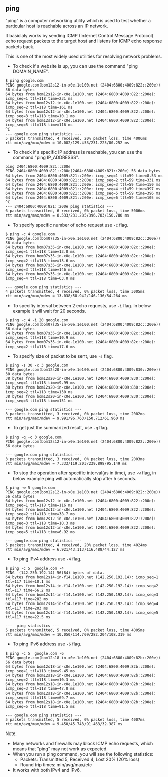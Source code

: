 ## ping ##

"ping" is a computer networking utility which is used to test whether a particular host is reachable across an IP network.

It basiclaly works by sending ICMP (Internet Control Message Protocol) echo request packets to the target host and listens for ICMP echo response packets back.

This is one of the most widely used utilities for resolving network problems.

- To check if a website is up, you can use the command "ping DOMAIN_NAME".
```
$ ping google.com
PING google.com(bom12s12-in-x0e.1e100.net (2404:6800:4009:822::200e)) 56 data bytes
64 bytes from bom12s12-in-x0e.1e100.net (2404:6800:4009:822::200e): icmp_seq=1 ttl=118 time=231 ms
64 bytes from bom12s12-in-x0e.1e100.net (2404:6800:4009:822::200e): icmp_seq=2 ttl=118 time=161 ms
64 bytes from bom12s12-in-x0e.1e100.net (2404:6800:4009:822::200e): icmp_seq=3 ttl=118 time=10.1 ms
64 bytes from bom12s12-in-x0e.1e100.net (2404:6800:4009:822::200e): icmp_seq=5 ttl=118 time=116 ms
^C
--- google.com ping statistics ---
5 packets transmitted, 4 received, 20% packet loss, time 4006ms
rtt min/avg/max/mdev = 10.082/129.453/231.225/80.252 ms
```

- To check if a specific IP address is reachable, you can use the command "ping IP_ADDRESSS".
```
ping 2404:6800:4009:821::200e
PING 2404:6800:4009:821::200e(2404:6800:4009:821::200e) 56 data bytes
64 bytes from 2404:6800:4009:821::200e: icmp_seq=1 ttl=59 time=8.53 ms
64 bytes from 2404:6800:4009:821::200e: icmp_seq=2 ttl=59 time=331 ms
64 bytes from 2404:6800:4009:821::200e: icmp_seq=3 ttl=59 time=150 ms
64 bytes from 2404:6800:4009:821::200e: icmp_seq=4 ttl=59 time=397 ms
64 bytes from 2404:6800:4009:821::200e: icmp_seq=5 ttl=59 time=396 ms
64 bytes from 2404:6800:4009:821::200e: icmp_seq=6 ttl=59 time=105 ms
^C
--- 2404:6800:4009:821::200e ping statistics ---
6 packets transmitted, 6 received, 0% packet loss, time 5006ms
rtt min/avg/max/mdev = 8.533/231.285/396.783/150.780 ms

```

- To specify specific number of echo request use `-c` flag.
```
$ ping -c 4 google.com
PING google.com(bom07s35-in-x0e.1e100.net (2404:6800:4009:82c::200e)) 56 data bytes
64 bytes from bom07s35-in-x0e.1e100.net (2404:6800:4009:82c::200e): icmp_seq=1 ttl=118 time=13.0 ms
64 bytes from bom07s35-in-x0e.1e100.net (2404:6800:4009:82c::200e): icmp_seq=2 ttl=118 time=13.6 ms
64 bytes from bom07s35-in-x0e.1e100.net (2404:6800:4009:82c::200e): icmp_seq=3 ttl=118 time=146 ms
64 bytes from bom07s35-in-x0e.1e100.net (2404:6800:4009:82c::200e): icmp_seq=4 ttl=118 time=63.0 ms

--- google.com ping statistics ---
4 packets transmitted, 4 received, 0% packet loss, time 3005ms
rtt min/avg/max/mdev = 13.038/58.942/146.136/54.264 ms
```

- To specifiy interval between 2 echo requests, use `-i` flag. In below example it will wait for 20 seconds.
```
$ ping -c 4 -i 20 google.com
PING google.com(bom07s35-in-x0e.1e100.net (2404:6800:4009:82c::200e)) 56 data bytes
64 bytes from bom07s35-in-x0e.1e100.net (2404:6800:4009:82c::200e): icmp_seq=1 ttl=118 time=10.9 ms
64 bytes from bom07s35-in-x0e.1e100.net (2404:6800:4009:82c::200e): icmp_seq=2 ttl=118 time=17.6 ms
```

- To specify size of packet to be sent, use `-s` flag.
```
$ ping -s 30 -c 3 google.com
PING google.com(bom12s20-in-x0e.1e100.net (2404:6800:4009:830::200e)) 30 data bytes
38 bytes from bom12s20-in-x0e.1e100.net (2404:6800:4009:830::200e): icmp_seq=1 ttl=118 time=9.99 ms
38 bytes from bom12s20-in-x0e.1e100.net (2404:6800:4009:830::200e): icmp_seq=2 ttl=118 time=130 ms
38 bytes from bom12s20-in-x0e.1e100.net (2404:6800:4009:830::200e): icmp_seq=3 ttl=118 time=151 ms

--- google.com ping statistics ---
3 packets transmitted, 3 received, 0% packet loss, time 2002ms
rtt min/avg/max/mdev = 9.991/96.763/150.712/61.960 ms
```

- To get just the summarized result, use `-q` flag.
```
$ ping -q -c 3 google.com
PING google.com(bom12s12-in-x0e.1e100.net (2404:6800:4009:822::200e)) 56 data bytes

--- google.com ping statistics ---
3 packets transmitted, 3 received, 0% packet loss, time 2003ms
rtt min/avg/max/mdev = 7.333/119.203/239.898/95.149 ms
```

- To stop the operation after specific interval(as in time), use `-w` flag, in below example ping will automatically stop after 5 seconds.
```
$ ping -w 5 google.com
PING google.com(bom12s12-in-x0e.1e100.net (2404:6800:4009:822::200e)) 56 data bytes
64 bytes from bom12s12-in-x0e.1e100.net (2404:6800:4009:822::200e): icmp_seq=1 ttl=118 time=116 ms
64 bytes from bom12s12-in-x0e.1e100.net (2404:6800:4009:822::200e): icmp_seq=2 ttl=118 time=38.7 ms
64 bytes from bom12s12-in-x0e.1e100.net (2404:6800:4009:822::200e): icmp_seq=3 ttl=118 time=10.3 ms
64 bytes from bom12s12-in-x0e.1e100.net (2404:6800:4009:822::200e): icmp_seq=5 ttl=118 time=6.92 ms

--- google.com ping statistics ---
5 packets transmitted, 4 received, 20% packet loss, time 4024ms
rtt min/avg/max/mdev = 6.921/43.113/116.488/44.127 ms
```

- To ping IPv4 address use `-4` flag.
```
$ ping -c 5  google.com -4
PING  (142.250.192.14) 56(84) bytes of data.
64 bytes from bom12s14-in-f14.1e100.net (142.250.192.14): icmp_seq=1 ttl=117 time=10.1 ms
64 bytes from bom12s14-in-f14.1e100.net (142.250.192.14): icmp_seq=2 ttl=117 time=56.2 ms
64 bytes from bom12s14-in-f14.1e100.net (142.250.192.14): icmp_seq=3 ttl=117 time=282 ms
64 bytes from bom12s14-in-f14.1e100.net (142.250.192.14): icmp_seq=4 ttl=117 time=203 ms
64 bytes from bom12s14-in-f14.1e100.net (142.250.192.14): icmp_seq=5 ttl=117 time=22.5 ms

---  ping statistics ---
5 packets transmitted, 5 received, 0% packet loss, time 4005ms
rtt min/avg/max/mdev = 10.050/114.709/282.204/108.319 ms
```

- To ping IPv6 address use `-6` flag.
```
$ ping -c 5  google.com -6
PING google.com(bom12s18-in-x0e.1e100.net (2404:6800:4009:82b::200e)) 56 data bytes
64 bytes from bom12s18-in-x0e.1e100.net (2404:6800:4009:82b::200e): icmp_seq=1 ttl=118 time=9.45 ms
64 bytes from bom12s18-in-x0e.1e100.net (2404:6800:4009:82b::200e): icmp_seq=2 ttl=118 time=10.3 ms
64 bytes from bom12s18-in-x0e.1e100.net (2404:6800:4009:82b::200e): icmp_seq=3 ttl=118 time=47.8 ms
64 bytes from bom12s18-in-x0e.1e100.net (2404:6800:4009:82b::200e): icmp_seq=4 ttl=118 time=69.7 ms
64 bytes from bom12s18-in-x0e.1e100.net (2404:6800:4009:82b::200e): icmp_seq=5 ttl=118 time=91.5 ms

--- google.com ping statistics ---
5 packets transmitted, 5 received, 0% packet loss, time 4007ms
rtt min/avg/max/mdev = 9.450/45.743/91.463/32.387 ms
```

Note: 
- Many networks and firewalls may block ICMP echo requests, which means that "ping" may not work as expected.
- When you run a ping command, you will see the following statistics:
  - Packets: Transmitted 5, Received 4, Lost 20% (20% loss)
  - Round trip times: min/avg/max/etc
- It works with both IPv4 and IPv6.
